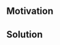 <!--
Thank you for your contribution! Please provide a description above and review the requirements below.

Bug fixes and new features should include tests.

Contributers guide: https://github.com/NotAProfDev/gleif-rs/blob/main/CONTRIBUTING.md

By submitting this PR, you agree to follow our Code of Conduct: https://github.com/NotAProfDev/gleif-rs/blob/main/CODE_OF_CONDUCT.md
-->

## **Motivation**  
<!--  
Explain the context and why you're making this change. What problem does this address (e.g. related issues)? 
If there is no specific problem, describe the motivation behind your update.  
-->

## **Solution**  
<!--  
Summarize the solution and provide any necessary context for understanding your changes.  
-->